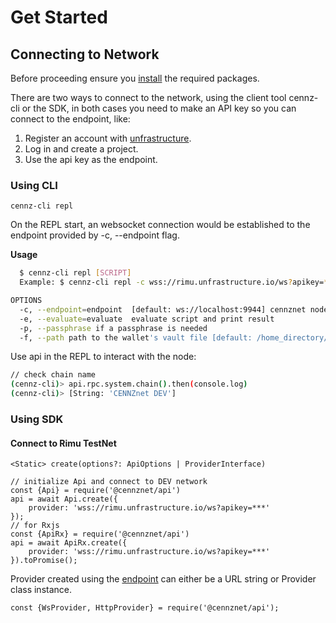 # Get Started

## Connecting to Network

Before proceeding ensure you [install](/api/latest/tutorials/1_Installation.md) the required packages.

There are two ways to connect to the network, using the client tool cennz-cli or the SDK, in both cases you need to make an API key so you can connect to the endpoint, like: 

1. Register an account with [unfrastructure](https://unfrastructure.io/).
2. Log in and create a project.
3. Use the api key as the endpoint.

### Using CLI
`cennz-cli repl`

On the REPL start, an websocket connection would be established to the endpoint provided by -c, --endpoint flag.

**Usage**
```bash
  $ cennz-cli repl [SCRIPT] 
  Example: $ cennz-cli repl -c wss://rimu.unfrastructure.io/ws?apikey=***

OPTIONS
  -c, --endpoint=endpoint  [default: ws://localhost:9944] cennznet node endpoint
  -e, --evaluate=evaluate  evaluate script and print result
  -p, --passphrase if a passphrase is needed
  -f, --path path to the wallet's vault file [default: /home_directory/.cennz_cli/wallet.json] path to wallet.json
```

Use api in the REPL to interact with the node:

```bash
// check chain name
(cennz-cli)> api.rpc.system.chain().then(console.log)
(cennz-cli)> [String: 'CENNZnet DEV']
```

### Using SDK

#### Connect to Rimu TestNet
```
<Static> create(options?: ApiOptions | ProviderInterface)
```

```
// initialize Api and connect to DEV network
const {Api} = require('@cennznet/api')
api = await Api.create({
    provider: 'wss://rimu.unfrastructure.io/ws?apikey=***'
});
// for Rxjs
const {ApiRx} = require('@cennznet/api')
api = await ApiRx.create({
    provider: 'wss://rimu.unfrastructure.io/ws?apikey=***'
}).toPromise();
```

Provider created using the [endpoint](https://unfrastructure.io/) can either be a URL string or Provider class instance.

```
const {WsProvider, HttpProvider} = require('@cennznet/api');
```


